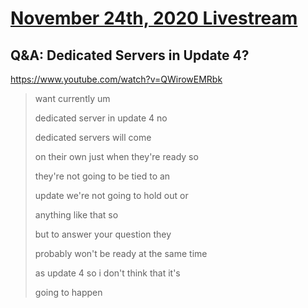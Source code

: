 # [November 24th, 2020 Livestream](../2020-11-24.md)
## Q&A: Dedicated Servers in Update 4?
https://www.youtube.com/watch?v=QWirowEMRbk
> want currently um
> 
> dedicated server in update 4 no
> 
> dedicated servers will come
> 
> on their own just when they're ready so
> 
> they're not going to be tied to an
> 
> update we're not going to hold out or
> 
> anything like that so
> 
> but to answer your question they
> 
> probably won't be ready at the same time
> 
> as update 4 so i don't think that it's
> 
> going to happen
> 
